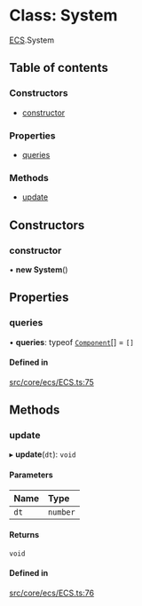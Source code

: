 # Class: System

[ECS](../modules/ECS.md).System

## Table of contents

### Constructors

- [constructor](ECS.System.md#constructor)

### Properties

- [queries](ECS.System.md#queries)

### Methods

- [update](ECS.System.md#update)

## Constructors

### constructor

• **new System**()

## Properties

### queries

• **queries**: typeof [`Component`](ECS.Component.md)[] = `[]`

#### Defined in

[src/core/ecs/ECS.ts:75](https://github.com/hxg2050/hxg/blob/2de6870/src/core/ecs/ECS.ts#L75)

## Methods

### update

▸ **update**(`dt`): `void`

#### Parameters

| Name | Type |
| :------ | :------ |
| `dt` | `number` |

#### Returns

`void`

#### Defined in

[src/core/ecs/ECS.ts:76](https://github.com/hxg2050/hxg/blob/2de6870/src/core/ecs/ECS.ts#L76)
